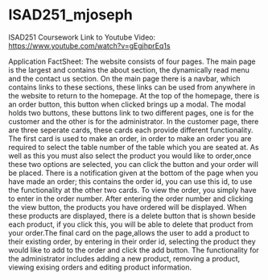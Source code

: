 # ISAD251_mjoseph
ISAD251 Coursework
Link to Youtube Video: https://www.youtube.com/watch?v=gEgjhprEq1s

Application FactSheet: 
The website consists of four pages. The main page is the largest and contains the about section, the dynamically read menu and the contact us section. On the main page there is a navbar, which contains links to these sections, these links can be used from anywhere in the website to return to the homepage. At the top of the homepage, there is an order button, this button when clicked brings up a modal. The modal holds two buttons, these buttons link to two different pages, one is for the customer and the other is for the administrator. In the customer page, there are three seperate cards, these cards each provide different functionality. The first card is used to make an order, in order to make an order you are required to select the table number of the table which you are seated at. As well as this you must also select the product you would like to order,once these two options are selected, you can click the button and your order will be placed. There is a notification given at the bottom of the page when you have made an order; this contains the order id, you can use this id, to use the functionality at the other two cards. To view the order, you simply have to enter in the order number. After entering the order number and clicking the view button, the products you have ordered will be displayed. When these products are displayed, there is a delete button that is shown beside each product, if you click this, you will be able to delete that product from your order.The final card on the page,allows the user to add a product to their existing order, by entering in their order id, selecting the product they would like to add to the order and click the add button.  The functionality for the administrator includes adding a new product, removing a product, viewing exising orders and editing product information.
